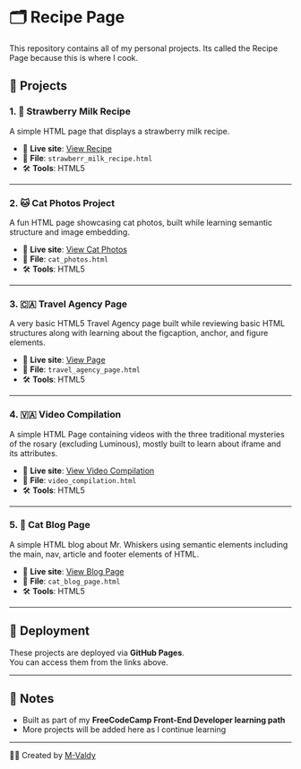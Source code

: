 # 🗂️ Recipe Page

This repository contains all of my personal projects. Its called the Recipe Page because this is where I cook.

## 📁 Projects

### 1. 🍓 Strawberry Milk Recipe

A simple HTML page that displays a strawberry milk recipe.

- 🔗 **Live site**: [View Recipe](https://m-valdy.github.io/Recipe-Page/strawberr_milk_recipe.html)
- 📄 **File**: `strawberr_milk_recipe.html`
- 🛠️ **Tools**: HTML5

---

### 2. 🐱 Cat Photos Project

A fun HTML page showcasing cat photos, built while learning semantic structure and image embedding.

- 🔗 **Live site**: [View Cat Photos](https://m-valdy.github.io/Recipe-Page/cat_photos.html)
- 📄 **File**: `cat_photos.html`
- 🛠️ **Tools**: HTML5

---
### 3. 🇨🇦 Travel Agency Page

A very basic HTML5 Travel Agency page built while reviewing basic HTML structures along with learning about the figcaption, anchor, and figure elements.

- 🔗 **Live site**: [View Page](https://m-valdy.github.io/Recipe-Page/travel_agency_page.html)
- 📄 **File**: `travel_agency_page.html`
- 🛠️ **Tools**: HTML5

---
### 4. 🇻🇦 Video Compilation

A simple HTML Page containing videos with the three traditional mysteries of the rosary (excluding Luminous), 
mostly built to learn about iframe and its attributes.
- 🔗 **Live site**: [View Video Compilation](https://m-valdy.github.io/Recipe-Page/video_compilation.html)
- 📄 **File**: `video_compilation.html`
- 🛠️ **Tools**: HTML5

---
### 5. 🐾 Cat Blog Page
A simple HTML blog about Mr. Whiskers using semantic elements including the main, nav, article and footer elements of HTML.
- 🔗 **Live site**: [View Blog Page](https://m-valdy.github.io/Recipe-Page/cat_blog_page.html)
- 📄 **File**: `cat_blog_page.html`
- 🛠️ **Tools**: HTML5
---
## 🚀 Deployment

These projects are deployed via **GitHub Pages**.  
You can access them from the links above.

---

## 📌 Notes

- Built as part of my **FreeCodeCamp Front-End Developer learning path**
- More projects will be added here as I continue learning

---

🧑‍💻 Created by [M-Valdy](https://github.com/M-Valdy)
